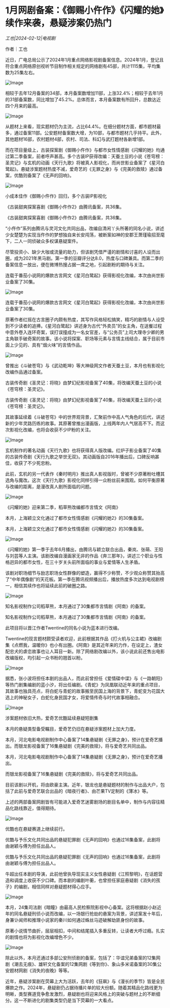 # 1月网剧备案：《御赐小仵作》《闪耀的她》续作来袭，悬疑涉案仍热门

*工也|2024-02-12|电视剧*

作者｜工也

近日，广电总局公示了2024年1月重点网络影视剧备案信息。2024年1月，登记且符合重点网络原创视听节目制作相关规定的网络剧有45部，共计1115集，平均集数为25集左右。

![Image](https://mmbiz.qpic.cn/sz_mmbiz_png/Thf7MtZSy5JbJ2WNCFDow9jvG3xhwNv9iaLvpD6cOXNDibskPfnmiaZeMgpeuR3MqFpmQ15uU6FFHxbz5Stk9lZKw/640?wx_fmt=png&from=appmsg&wxfrom=5&wx_lazy=1&wx_co=1)

相较于去年12月备案的34部，本月备案数增加11部，上涨32.4%；相较于去年1月的31部备案数，同比增加了45.2%。总体而言，本月备案数有所回升，总数达近四个月来的最高。

![Image](https://mmbiz.qpic.cn/sz_mmbiz_png/Thf7MtZSy5JbJ2WNCFDow9jvG3xhwNv9MnmPaNVWKC9oIicEudjFZyF81Akae9SXMicH0NdbwN32iby4qjO55fcCw/640?wx_fmt=png&from=appmsg&wxfrom=5&wx_lazy=1&wx_co=1)

从题材上来看，现实题材仍为主流，占比64.4%。在细分题材方面，都市题材最多，通过备案11部。公安题材备案数大增，为10部，与都市题材几乎持平。此外，其他题材16部，农村题材4部，农村、司法、科幻与武打题材各新增1部。

而在项目量级上，古装探案剧《御赐小仵作》与都市女性情感剧《闪耀的她》均通过第二季备案，前者呼声甚高。多个古装IP获得改编：天蚕土豆的小说《苍穹榜：圣灵记》与玄机的动画《天行九歌》将被真人影视化，而尚世影业备案了《星河白鹭起》。悬疑涉案题材热度不减，爱奇艺的《无罪之身》与《完美的救赎》通过备案，优酷则备案了《无声的回响》。

![Image](https://mmbiz.qpic.cn/mmbiz_png/jNZszpkibXx8r0eeusveAtyj98pKeBEz7tMuAmiadsyvAk4l30TZvmgP03RGX0iaosuL5yVawsdblYqeWUcOTHYoQ/640?wx_fmt=png&wxfrom=5&wx_lazy=1&wx_co=1)

小成本佳作《御赐小仵作》回归，多个古装IP影视化

《古装甜爽探案喜剧《御赐小仵作2》由腾讯备案，共36集。

《古装甜爽探案喜剧《御赐小仵作2》由腾讯备案，共36集。

“小仵作”系列由腾讯与灵河文化共同出品，改编自清闲丫头所著的同名小说，讲述少女楚楚为实现当仵作的梦想独自来长安闯荡，被断案如神的安郡王萧瑾瑜招至麾下，二人一同侦破众多权谋悬疑案件。

尽管投资小、缺少大咖或流量的助力，但该剧凭借严谨的剧情和讨喜的人设而出圈，成为2021年黑马剧。第一季的豆瓣评分达8.0，热度与口碑兼具。而第二季的备案信息一放出，便在微博热搜占据一席之地，引起剧粉的期待与关注。

连载于番茄小说网的爆款古言网文《星河白鹭起》获得影视化改编，本次由尚世影业备案了30集。

![Image](https://mmbiz.qpic.cn/sz_mmbiz_png/Thf7MtZSy5JbJ2WNCFDow9jvG3xhwNv9Zye4If3PGWv1MndKO3eibvG0JYtVMZ9GQcsN1zd3jrs8u6jsqKkkXibA/640?wx_fmt=png&from=appmsg&wxfrom=5&wx_lazy=1&wx_co=1)

连载于番茄小说网的爆款古言网文《星河白鹭起》获得影视化改编，本次由尚世影业备案了30集。

原著作者红摇在古言圈子内颇有热度，其写作风格轻松搞笑，精巧的剧情与人设受到不少读者的追捧。《星河白鹭起》讲述身为古代“外卖员”的女主角，在送餐过程中意外卷入连环奇案，误打误撞成为一名女官差，与“公务员”上司大理寺少卿的男主角联手破奇案的故事。该小说将探案、职场等元素与言情主线结合，属于目前市面上少见的、具有“烟火味”的言情作品。

![Image](https://mmbiz.qpic.cn/sz_mmbiz_png/Thf7MtZSy5JbJ2WNCFDow9jvG3xhwNv9znSIHD0Yc3TV3HCKzicMy4Pu0vriau02cfFL77LzvYRnichMiapibTqsrcg/640?wx_fmt=png&from=appmsg&wxfrom=5&wx_lazy=1&wx_co=1)

曾推出《斗破苍穹》与《武动乾坤》等大神级网文作者天蚕土豆，本月也有影视化改编作品通过备案。

古装传奇剧《圣灵记：将晓》由梦幻纪影视备案了40集，将改编天蚕土豆的小说《苍穹榜：圣灵记》。

古装传奇剧《圣灵记：将晓》由梦幻纪影视备案了40集，将改编天蚕土豆的小说《苍穹榜：圣灵记》。

其故事延续着《斗破苍穹》中的世界观背景，汇聚前作中高人气角色的后代，讲述新的少年灵路历练的故事。其原著曾推出漫画版，上线两年内人气居高不下。而这次影视化改编，也将会收获不少IP粉的关注。

![Image](https://mmbiz.qpic.cn/sz_mmbiz_jpg/Thf7MtZSy5JbJ2WNCFDow9jvG3xhwNv9dQTpnj4O5lmrn2M8Uia6a3qAmfyQ9SYiajn0iblurg30d3PURQWg5xj2Q/640?wx_fmt=jpeg&wxfrom=5&wx_lazy=1&wx_co=1)

玄机制作的著名动画《天行九歌》也将获得真人版改编。红炉子影业备案了40集的古装传奇剧《天行九歌之举世无双》。其动画版自2016年播出后，口碑反响甚佳，收获了不少死忠粉。

此前，玄机的另一代表作《秦时明月》推出真人影视版时，曾被不少原著粉吐槽其选角与魔改。这次《天行九歌》影视化同样引得一众粉丝前来围观。如何平衡原著与改编的距离，是漫改真人剧所面临的问题。

![Image](https://mmbiz.qpic.cn/mmbiz_png/jNZszpkibXx8r0eeusveAtyj98pKeBEz7ejDSZf97dAE3mMYqSpwDp0blV0YsOONibSOjLz8EycRV8uxj7xc8QIg/640?wx_fmt=png&wxfrom=5&wx_lazy=1&wx_co=1)

《闪耀的她》迎来第二季，稻草熊改编都市言情文《阿南》

本月，上海颖立文化通过了都市女性情感剧《闪耀的她2》的30集备案。

本月，上海颖立文化通过了都市女性情感剧《闪耀的她2》的30集备案。

![Image](https://mmbiz.qpic.cn/sz_mmbiz_jpg/Thf7MtZSy5JbJ2WNCFDow9jvG3xhwNv94OXh36OL95q9LbtY0rGIlfia9Jjn9Q298I4uYRM8riapJdNJYnjenNYw/640?wx_fmt=jpeg&wxfrom=5&wx_lazy=1&wx_co=1)

《闪耀的她》第一季于去年6月播出，由腾讯与颖立联合出品，秦岚、张萌、王阳与刘芸等人主演。该剧改编自漫画家无非的作品《奔三那年》，讲述三个职业与性格迥异的都市女性，在三十岁关头前所面临的事业与爱情等人生矛盾。

该剧对职场细节与励志职场女性群像的塑造，赢得不少称赞，不少观众称赞其抬高了“中年偶像剧”的天花板。第一季在腾讯视频播出后，播放热度多次达到电视剧榜一，相信其续作也将延续此前的破圈之路。

![Image](https://mmbiz.qpic.cn/sz_mmbiz_jpg/Thf7MtZSy5JbJ2WNCFDow9jvG3xhwNv9JrVibrkWVs73RjTCRd6iaOeoaChG5guvqicwb06JGHftM6CiceibiaUD1tdQ/640?wx_fmt=jpeg&wxfrom=5&wx_lazy=1&wx_co=1)

知名影视制作公司稻草熊，本月通过了30集都市言情剧《阿南》的备案。

知名影视制作公司稻草熊，本月通过了30集都市言情剧《阿南》的备案。

此项目将以晋江作者Twentine的同名小说为蓝本进行改编。

Twentine的现言题材颇受读者欢迎，此前根据其作品《打火机与公主裙》改编剧集《点燃我，温暖你》也小有出圈。《阿南》是其近年来的力作，在设定上，渣女配忠犬的虐恋故事也让人耳目一新。除了网络剧改编以外，该小说此前还售出电影改编版权，均引起一众书粉的翘首以盼。

![Image](https://mmbiz.qpic.cn/sz_mmbiz_jpg/Thf7MtZSy5JbJ2WNCFDow9jvG3xhwNv9Uu3tQ85ENBcgZ4oNJ1DoYrGe6DGCUPr1NU4x1jKkibicWkNlicVXHiaRTQ/640?wx_fmt=jpeg&wxfrom=5&wx_lazy=1&wx_co=1)

据悉，张小波将担任本剧的出品人，而此前曾担任《爱情碟中谍》与《一路朝阳》等热门剧集编剧的蓝小汐，将出任编剧。《青蛇》为凤凰联动近年来的重点项目，其故事也独具亮点，将白蛇与青蛇的故事搬至民国上海的背景下，青蛇变为花国大选上的神秘女子，白蛇化身民国才女，将爱情传奇与时代故事相融合。

![Image](https://mmbiz.qpic.cn/mmbiz_png/jNZszpkibXx8r0eeusveAtyj98pKeBEz7gMbSIRF8ujdpJibC3CLgiaEEY6kJq4YuKUC4cv1ZG4kjEVEHhs35Zn3Q/640?wx_fmt=png&wxfrom=5&wx_lazy=1&wx_co=1)

涉案题材依旧大热，爱奇艺优酷延续悬疑短剧集

本月的悬疑类型备受瞩目，爱奇艺仍旧在悬疑涉案题材上加大力度。

本月，河北电影电视剧制作中心备案了14集悬疑剧《无罪之身》，预计在爱奇艺播出。而银龙影视备案了16集悬疑剧《完美的救赎》，将与爱奇艺共同出品。

本月，河北电影电视剧制作中心备案了14集悬疑剧《无罪之身》，预计在爱奇艺播出。

而银龙影视备案了16集悬疑剧《完美的救赎》，将与爱奇艺共同出品。

目前该剧以开机，将由欧豪主演。近年，银龙也是悬疑题材的制作与出品大户，包括了此前与爱奇艺联合出品的《暗夜行者》、由芒果TV定制的《薄冰》等。

上述的两部备案网剧皆有可能进入爱奇艺迷雾剧场的剧目名单中，制作与内容往精品化路线靠近，值得期待。

![Image](https://mmbiz.qpic.cn/sz_mmbiz_jpg/Thf7MtZSy5JbJ2WNCFDow9jvG3xhwNv96GrO6hicjomMhsllyqNVVZzeUyBLHnNicl7jzL0a7kvz0cia2rJic3BVQQ/640?wx_fmt=jpeg&wxfrom=5&wx_lazy=1&wx_co=1)

优酷也在悬疑赛道上继续前行。

优酷与予乐文化共同出品的悬疑犯罪剧《无声的回响》也通过16集备案，此剧将由谢颖与傅为担任出品人。

优酷与予乐文化共同出品的悬疑犯罪剧《无声的回响》也通过16集备案，此剧将由谢颖与傅为担任出品人。

牛超出任本剧的导演，此前他曾执导现实主义女性悬疑剧《江照黎明》，在话题营造和调度上收获不少口碑。而本剧的编剧叶蘅，也曾担任家庭悬疑剧《消失的孩子》的编剧，相信同样对悬疑题材得心应手。

![Image](https://mmbiz.qpic.cn/sz_mmbiz_jpg/Thf7MtZSy5JbJ2WNCFDow9jvG3xhwNv9qIsNW39V3AkzkK7r6c8wp9oxW4JTic74wdQOX6eL8P3o6jzPlQIHUnQ/640?wx_fmt=jpeg&wxfrom=5&wx_lazy=1&wx_co=1)

本月，24集司法剧《暗瞳》由最高人民检察院影视中心备案。这将根据赵小赵近年的同名悬疑刑侦小说而改编，以一场银行抢劫的悬案为背景，讲述案发十年后，身兼讣闻师和推理小说家的秦川如何通过蛛丝马迹破解劫匪身份的故事。

原著小说情节曲折，层层相扣，中间和结尾插入多重反转，让读者大呼过瘾。扎实的剧情也将为影视化改编增色不少。

![Image](https://mmbiz.qpic.cn/sz_mmbiz_jpg/Thf7MtZSy5JbJ2WNCFDow9jvG3xhwNv9PrEvZQicsyzBerR5icSsztSh21jexibpILvEuPNQlP2Zc2VGK7c0tguRA/640?wx_fmt=jpeg&wxfrom=5&wx_lazy=1&wx_co=1)

除此以外，本月还通过多部公安刑侦剧的备案，包括了：华谊兄弟备案的12集网剧《潮去无痕》、雄轩文化备案的12集网剧《等到你》、象山多米诺备案的30集公安题材网剧《消失的夜晚》等等。

近年，悬疑涉案剧在荧幕上大为活跃，去年的《狂飙》与《漫长的季节》皆是全民爆款之作。2024年，悬疑剧仍占据待播片单的较大份额。随着其精品化路线更为明晰，类型赛道竞争愈发激烈，悬疑剧也将迎来风格上的突破与题材上的不断细分。这一不断进化的剧集类型仍是当下荧幕的一大看点。

